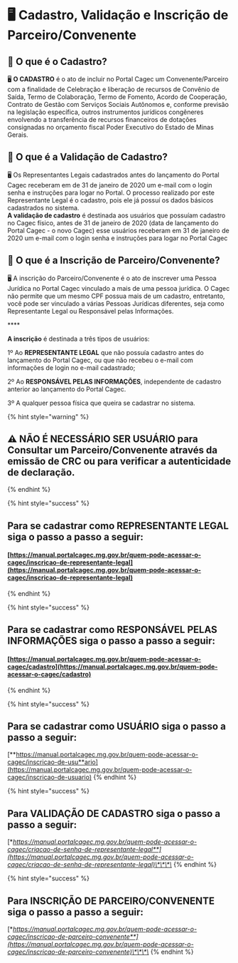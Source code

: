 # 🖥 Cadastro, Validação e Inscrição de Parceiro/Convenente

## **🤔 O que é o Cadastro?**

🖥 **O CADASTRO** é o ato de incluir no Portal Cagec um Convenente/Parceiro com a finalidade de Celebração e liberação de recursos de Convênio de Saída, Termo de Colaboração, Termo de Fomento, Acordo de Cooperação, Contrato de Gestão com Serviços Sociais Autônomos e, conforme previsão na legislação específica, outros instrumentos jurídicos congêneres envolvendo a transferência de recursos financeiros de dotações consignadas no orçamento fiscal Poder Executivo do Estado de Minas Gerais. 

## **🤔 O que é a Validação de Cadastro?**

 🖥 Os Representantes Legais cadastrados antes do lançamento do Portal Cagec receberam em de 31 de janeiro de 2020 um e-mail com o login senha e instruções para logar no Portal. O processo realizado por este Representante Legal é o cadastro, pois ele já possuí os dados básicos cadastrados no sistema.   
**A validação de cadastro** é destinada aos usuários que possuíam cadastro no Cagec físico, antes de 31 de janeiro de 2020 \(data de lançamento do Portal Cagec - o novo Cagec\) esse usuários receberam em 31 de janeiro de 2020 um e-mail com o login senha e instruções para logar no Portal Cagec

## **🤔 O que é a Inscrição de Parceiro/Convenente?**

🖥  A inscrição do Parceiro/Convenente é o ato de inscrever uma Pessoa Jurídica no Portal Cagec  vinculado a mais de uma pessoa jurídica. O Cagec não permite que um mesmo CPF possua mais de um cadastro, entretanto, você pode ser vinculado a várias Pessoas Jurídicas diferentes, seja como Representante Legal ou Responsável pelas Informações.

\*\*\*\*



**A inscrição** é destinada a três tipos de usuários:

1º Ao **REPRESENTANTE LEGAL** que não possuía cadastro antes do lançamento do Portal Cagec, ou que não recebeu o e-mail com informações de login no e-mail cadastrado; 

2º Ao **RESPONSÁVEL PELAS INFORMAÇÕES**, independente de cadastro anterior ao lançamento do Portal Cagec.

3º A qualquer pessoa física que queira se cadastrar no sistema. 

{% hint style="warning" %}
## **⚠️ NÃO É NECESSÁRIO SER USUÁRIO** para Consultar um Parceiro/Convenente através da emissão de CRC ou para verificar a autenticidade de declaração. 
{% endhint %}

{% hint style="success" %}
## Para se cadastrar como REPRESENTANTE LEGAL siga o passo a passo a seguir: 

#### [https://manual.portalcagec.mg.gov.br/quem-pode-acessar-o-cagec/inscricao-de-representante-legal](https://manual.portalcagec.mg.gov.br/quem-pode-acessar-o-cagec/inscricao-de-representante-legal)
{% endhint %}

{% hint style="success" %}
## Para se cadastrar como RESPONSÁVEL PELAS INFORMAÇÕES siga o passo a passo a seguir: 

#### [https://manual.portalcagec.mg.gov.br/quem-pode-acessar-o-cagec/cadastro](https://manual.portalcagec.mg.gov.br/quem-pode-acessar-o-cagec/cadastro)
{% endhint %}

{% hint style="success" %}
## Para se cadastrar como USUÁRIO siga o passo a passo a seguir: 

[**https://manual.portalcagec.mg.gov.br/quem-pode-acessar-o-cagec/inscricao-de-usu**ario](https://manual.portalcagec.mg.gov.br/quem-pode-acessar-o-cagec/inscricao-de-usuario)
{% endhint %}

{% hint style="success" %}
## Para VALIDAÇÃO DE CADASTRO  siga o passo a passo a seguir: 

[**https://manual.portalcagec.mg.gov.br/quem-pode-acessar-o-cagec/criacao-de-senha-de-representante-legal**](https://manual.portalcagec.mg.gov.br/quem-pode-acessar-o-cagec/criacao-de-senha-de-representante-legal)\*\*\*\*
{% endhint %}

{% hint style="success" %}
## Para INSCRIÇÃO DE PARCEIRO/CONVENENTE  siga o passo a passo a seguir: 

[**https://manual.portalcagec.mg.gov.br/quem-pode-acessar-o-cagec/inscricao-de-parceiro-convenente**](https://manual.portalcagec.mg.gov.br/quem-pode-acessar-o-cagec/inscricao-de-parceiro-convenente)\*\*\*\*
{% endhint %}









